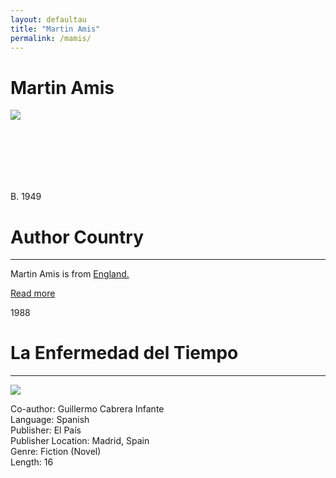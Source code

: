 ```yaml
---
layout: defaultau
title: "Martin Amis"
permalink: /mamis/
---
```

<!-- partial:index.partial.html -->
<div class="content">
    <h1>Martin Amis</h1>
    <div class="quote">
        <div><img src="https://upload.wikimedia.org/wikipedia/commons/9/9b/Martin_Amis_%28cropped%29.jpg" class="logo"></div>
    </div>
    <div class="timeline">
        <div style="padding-bottom:100px;"></div>
        <div class="block">
            <div class="date right"><p class="right">B. 1949</p></div>
            <div class="dot"></div>
            <div class="left first">
            <div class="author_country">
                <h1>Author Country</h1><hr>
          <div class="aclocation">   <p>Martin Amis is from <a href="{{ site.baseurl }}/11">England.</a></p></div>
              <div class="acreadmore">   <a href="https://en.wikipedia.org/wiki/Martin_Amis" target="_blank">Read more</a></div>
            </div>
            </div>
        </div>
        <div class="block">
            <div class="date left"><p class="left">1988</p></div>
            <div class="dot"></div>
            <div class="right">
                <h1>La Enfermedad del Tiempo</h1><hr>
                <p><img src="https://cloud10.todocoleccion.online/libros-segunda-mano-literatura/tc/2018/08/01/20/129655683.webp"></p>
                <p>
                Co-author: Guillermo Cabrera Infante <br/>
                Language: Spanish<br>
                Publisher: El País<br>
                Publisher Location: Madrid, Spain<br>
                Genre: Fiction (Novel)<br>
                Length: 16<br>
                </p>
            </div>
        </div>
</div>

